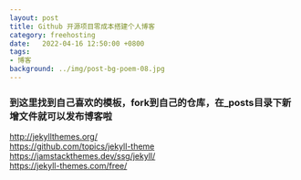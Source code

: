 ```yaml
---
layout: post
title: Github 开源项目零成本搭建个人博客
category: freehosting
date:   2022-04-16 12:50:00 +0800
tags:
- 博客
background: ../img/post-bg-poem-08.jpg
---
```



### 到这里找到自己喜欢的模板，fork到自己的仓库，在_posts目录下新增文件就可以发布博客啦<br>
http://jekyllthemes.org/<br>
https://github.com/topics/jekyll-theme<br>
https://jamstackthemes.dev/ssg/jekyll/<br>
https://jekyll-themes.com/free/<br>
